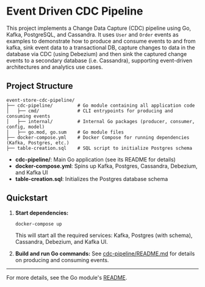 # Event Driven CDC Pipeline

This project implements a Change Data Capture (CDC) pipeline using Go, Kafka, PostgreSQL, and Cassandra. It uses `User` and `Order` events as examples to demonstrate how to produce and consume events to and from kafka, sink event data to a transactional DB, capture changes to data in the database via CDC (using Debezium) and then sink the captured change events to a secondary database (i.e. Cassandra), supporting event-driven architectures and analytics use cases.

## Project Structure

```
event-store-cdc-pipeline/
├── cdc-pipeline/         # Go module containing all application code
│   ├── cmd/              # CLI entrypoints for producing and consuming events
│   ├── internal/         # Internal Go packages (producer, consumer, config, model)
│   ├── go.mod, go.sum    # Go module files
├── docker-compose.yml    # Docker Compose for running dependencies (Kafka, Postgres, etc.)
├── table-creation.sql    # SQL script to initialize Postgres schema
```

- **cdc-pipeline/**: Main Go application (see its README for details)
- **docker-compose.yml**: Spins up Kafka, Postgres, Cassandra, Debezium, and Kafka UI
- **table-creation.sql**: Initializes the Postgres database schema

## Quickstart

1. **Start dependencies:**
   ```sh
   docker-compose up
   ```
   This will start all the required services: Kafka, Postgres (with schema), Cassandra, Debezium, and Kafka UI.

2. **Build and run Go commands:**
   See [cdc-pipeline/README.md](cdc-pipeline/README.md) for details on producing and consuming events.

---

For more details, see the Go module's [README](cdc-pipeline/README.md). 